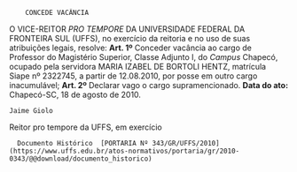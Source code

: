         CONCEDE VACÂNCIA  

 O VICE-REITOR *PRO TEMPORE*  DA UNIVERSIDADE FEDERAL DA FRONTEIRA SUL (UFFS), no exercício da reitoria e no uso de suas atribuições legais, resolve:   **Art. 1º**  Conceder vacância ao cargo de Professor do Magistério Superior, Classe Adjunto I, do *Campus*  Chapecó, ocupado pela servidora MARIA IZABEL DE BORTOLI HENTZ, matrícula Siape nº 2322745, a partir de 12.08.2010, por posse em outro cargo inacumulável;   **Art. 2º**  Declarar vago o cargo supramencionado.        **Data do ato:** Chapecó-SC, 18 de agosto de 2010.   
 

    Jaime Giolo   
 Reitor pro tempore da UFFS, em exercício 

      Documento Histórico  [PORTARIA Nº 343/GR/UFFS/2010](https://www.uffs.edu.br/atos-normativos/portaria/gr/2010-0343/@@download/documento_historico)     
      